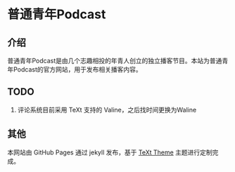 # 普通青年Podcast
## 介绍

普通青年Podcast是由几个志趣相投的年青人创立的独立播客节目。本站为普通青年Podcast的官方网站，用于发布相关播客内容。

## TODO

1. 评论系统目前采用 TeXt 支持的 Valine，之后找时间更换为Waline


## 其他
本网站由 GitHub Pages 通过 jekyll 发布，基于
[TeXt Theme](https://github.com/kitian616/jekyll-TeXt-theme)
主题进行定制完成。

